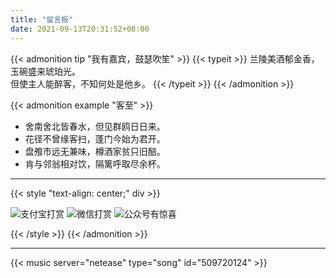 ```yaml
---
title: "留言板"
date: 2021-09-13T20:31:52+08:00
---
```

{{< admonition tip "我有嘉宾，鼓瑟吹笙" >}}
{{< typeit >}}
 兰陵美酒郁金香，玉碗盛来琥珀光。<br>
 但使主人能醉客，不知何处是他乡。
{{< /typeit >}}
{{< /admonition >}}



{{< admonition example "客至" >}}

- 舍南舍北皆春水，但见群鸥日日来。
- 花径不曾缘客扫，蓬门今始为君开。
- 盘飧市远无兼味，樽酒家贫只旧醅。
- 肯与邻翁相对饮，隔篱呼取尽余杯。

---

{{< style "text-align: center;" div >}}

  ![支付宝打赏](/images/alipay_250.png)
  ![微信打赏](/images/wechat_250.png)
  ![公众号有惊喜](/images/wxqr_250.png)

{{< /style >}}
{{< /admonition >}}

---

{{< music server="netease" type="song" id="509720124" >}}